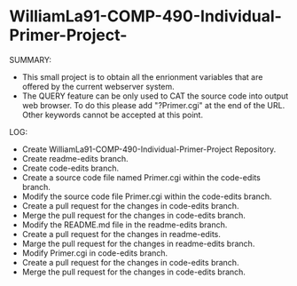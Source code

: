 # WilliamLa91-COMP-490-Individual-Primer-Project-

SUMMARY:
- This small project is to obtain all the enrionment variables that are offered by the current webserver system.
- The QUERY feature can be only used to CAT the source code into output web browser. To do this please add "?Primer.cgi" at the end of the URL. Other keywords cannot be accepted at this point.

LOG:
- Create WilliamLa91-COMP-490-Individual-Primer-Project Repository.
- Create readme-edits branch.
- Create code-edits branch.
- Create a source code file named Primer.cgi within the code-edits branch.
- Modify the source code file Primer.cgi within the code-edits branch.
- Create a pull request for the changes in code-edits branch.
- Merge the pull request for the changes in code-edits branch.
- Modify the README.md file in the readme-edits branch.
- Create a pull request for the changes in readme-edits.
- Marge the pull request for the changes in readme-edits branch.
- Modify Primer.cgi in code-edits branch.
- Create a pull request for the changes in code-edits branch.
- Merge the pull request for the changes in code-edits branch.
